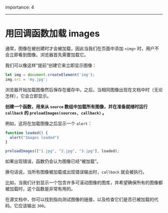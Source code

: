 importance: 4

---

# 用回调函数加载 images

通常，图像在被创建时才会被加载，因此当我们在页面中添加 `<img>` 时，用户不会立即看到图像。浏览器首先需要加载它。

我们可以像这样“提前”创建它来立即显示图像：

```js
let img = document.createElement('img');
img.src = 'my.jpg';
```

浏览器开始加载图像然后保存在缓存中。之后，当相同图像出现在文档中时（无论怎样），它会立即显示。

**创建一个函数，用来从 `source` 数组中加载所有图像，并在准备就绪时运行 `callback` 的 `preloadImages(sources, callback)` 。**

例如，这将在加载图像之后显示一个 `alert`：

```js
function loaded() {
  alert("Images loaded")
}

preloadImages(["1.jpg", "2.jpg", "3.jpg"], loaded);
```

如果出现错误，函数仍会认为图像已经“被加载”。

换句话说，当所有图像被加载或出现错误输出时，`callback` 就会被执行。

比如，当我们计划显示一个包含许多可滚动图像的图库，并希望确保所有的图像都被加载时，这个函数是非常有用的。

在源文档中，你可以找到指向测试图像的链接，以及检查它们是否已被加载的代码。它应该输出 `300`。
